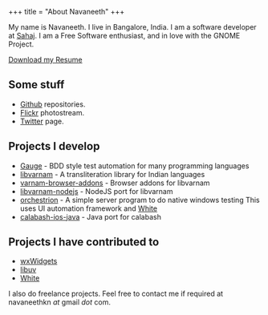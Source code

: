 +++
title = "About Navaneeth"
+++

My name is Navaneeth. I live in Bangalore, India. I am a software developer at [Sahaj](http://www.sahajsoft.com/). I am a Free Software enthusiast, and in love with the GNOME Project.

[Download my Resume](/docs/Navaneeth_Resume.pdf)

Some stuff
----------

-	[Github](http://github.com/navaneeth) repositories.
-	[Flickr](http://flickr.com/photos/navaneethkn) photostream.
-	[Twitter](http://www.twitter.com/navaneethkn) page.

Projects I develop
------------------

-	[Gauge](http://getgauge.io/) - BDD style test automation for many programming languages
-	[libvarnam](http://github.com/navaneeth/libvarnam) - A transliteration library for Indian languages
-	[varnam-browser-addons](http://github.com/navaneeth/varnam-browser-addons) - Browser addons for libvarnam
-	[libvarnam-nodejs](http://github.com/navaneeth/libvarnam-nodejs) - NodeJS port for libvarnam
-	[orchestrion](http://github.com/navaneeth/orchestrion) - A simple server program to do native windows testing This uses UI automation framework and [White](https://github.com/TestStack/White)
-	[calabash-ios-java](http://github.com/navaneeth/calabash-ios-java) - Java port for calabash

Projects I have contributed to
------------------------------

-	[wxWidgets](http://www.wxwidgets.org/)
-	[libuv](https://github.com/joyent/libuv/)
-	[White](https://github.com/TestStack/White)

I also do freelance projects. Feel free to contact me if required at navaneethkn *at* gmail *dot* com.
